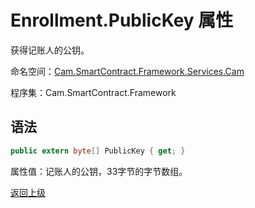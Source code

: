 # Enrollment.PublicKey 属性

获得记账人的公钥。

命名空间：[Cam.SmartContract.Framework.Services.Cam](../../Cam.md)

程序集：Cam.SmartContract.Framework

## 语法

```c#
public extern byte[] PublicKey { get; }
```

属性值：记账人的公钥，33字节的字节数组。



[返回上级](../Enrollment.md)
